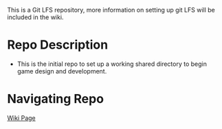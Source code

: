This is a Git LFS repository, more information on setting up git LFS will be included in the wiki. 

# Repo Description 

* This is the initial repo to set up a working shared directory to begin game design and development. 

# Navigating Repo 

[Wiki Page](https://github.com/berrios96sean/game_dev/wiki) 
